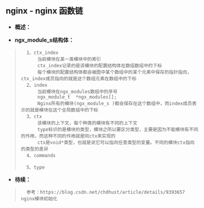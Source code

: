 ## nginx - nginx 函数链
- **概述：**
>
>
>
>
>
>
>
>

- **ngx_module_s结构体：**
>       1、ctx_index
>           当前模块在某一类模块中的索引
>           ctx_index记录的是该模块的配置结构体在数组数组中的下标
>           每个模块的配置结构体都会被图中某个数组中的某个元素中保存的指针指向，ctx_index成员指向的就是这个数组元素在数组中的下标
>       2、index
>           当前模块在ngx_modules数组中的序号
>           ngx_module_t  *ngx_modules[];
>           Nginx所有的模块(ngx_module_s )都会保存在这个数组中，而index成员表示的就是模块在这个全局数组中的下标
>       3、ctx
>           该模块的上下文，每个种类的模块有不同的上下文
>           type标识的是模块的类型，模块之所以要区分类型，主要是因为不能模块有不同的作用，而这种不同的作用就是同ctx来实现的
>           ctx是void*类型，也就是说它可以指向任意类型的变量。不同的模块ctx指向的类型的差异
>       4、commands
>
>       5、type
>
>
>
>
>

- **待续：**
>       参考：https://blog.csdn.net/chdhust/article/details/9393657    nginx模块初始化
>
>
>
>
>
>
>
>
>
>
>
>
>
>
>
>
>
>
>
>
